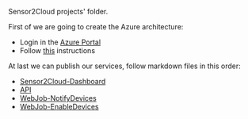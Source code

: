Sensor2Cloud projects' folder.

First of we are going to create the Azure architecture:

* Login in the [Azure Portal](https://portal.azure.com) 
* Follow [this](../Docs/cloud_arhcitecture_configuration) instructions


At last we can publish our services, follow markdown files in this order:
* [Sensor2Cloud-Dashboard](Sensor2Cloud-Dashboard) 
* [API](API) 
* [WebJob-NotifyDevices](WebJob-NotifyDevices) 
* [WebJob-EnableDevices](WebJob-EnableDevices)